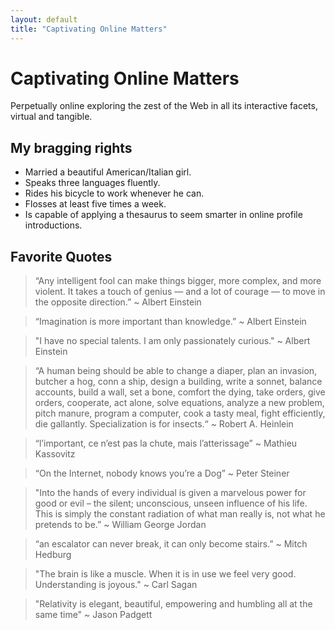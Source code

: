 ```yaml
---
layout: default
title: "Captivating Online Matters"
---
```


# Captivating Online Matters

Perpetually online exploring the zest of the Web in all its interactive facets, virtual and tangible.

## My bragging rights
- Married a beautiful American/Italian girl.
- Speaks three languages fluently.
- Rides his bicycle to work whenever he can.
- Flosses at least five times a week.
- Is capable of applying a thesaurus to seem smarter in online profile introductions.

## Favorite Quotes

> “Any intelligent fool can make things bigger, more complex, and more violent. It takes a touch of genius — and a lot of courage — to move in the opposite direction.”
~ Albert Einstein

> “Imagination is more important than knowledge.”
~ Albert Einstein

> "I have no special talents. I am only passionately curious."
~ Albert Einstein

> “A human being should be able to change a diaper, plan an invasion, butcher a hog, conn a ship, design a building, write a sonnet, balance accounts, build a wall, set a bone, comfort the dying, take orders, give orders, cooperate, act alone, solve equations, analyze a new problem, pitch manure, program a computer, cook a tasty meal, fight efficiently, die gallantly. Specialization is for insects.“
~ Robert A. Heinlein

> “l’important, ce n’est pas la chute, mais l’atterissage”
~ Mathieu Kassovitz

> “On the Internet, nobody knows you’re a Dog”
~ Peter Steiner

> "Into the hands of every individual is given a marvelous power for good or evil – the silent; unconscious, unseen influence of his life. This is simply the constant radiation of what man really is, not what he pretends to be.”
~ William George Jordan

> “an escalator can never break, it can only become stairs.”
~ Mitch Hedburg

> "The brain is like a muscle. When it is in use we feel very good. Understanding is joyous."
~ Carl Sagan

> "Relativity is elegant, beautiful, empowering and humbling all at the same time"
~ Jason Padgett
